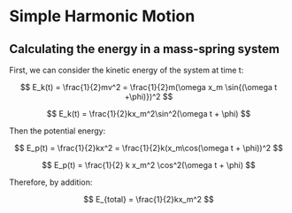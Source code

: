 # Simple Harmonic Motion

## Calculating the energy in a mass-spring system

First, we can consider the kinetic energy of the system at time t:

$$ E_k(t) = \frac{1}{2}mv^2 = \frac{1}{2}m(\omega x_m \sin{(\omega t +\phi)})^2 $$

$$ E_k(t) = \frac{1}{2}kx_m^2\sin^2(\omega t + \phi) $$

Then the potential energy:

$$ E_p(t) = \frac{1}{2}kx^2 = \frac{1}{2}k(x_m\cos(\omega t + \phi))^2 $$

$$ E_p(t) = \frac{1}{2} k x_m^2 \cos^2(\omega t + \phi) $$

Therefore, by addition:

$$ E_{total} = \frac{1}{2}kx_m^2 $$
